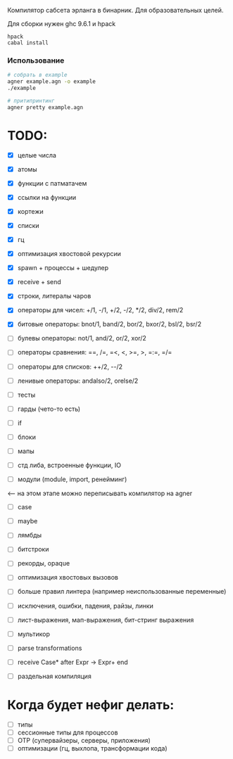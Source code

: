 Компилятор сабсета эрланга в бинарник. Для образовательных целей.

Для сборки нужен ghc 9.6.1 и hpack
```
hpack
cabal install
```

### Использование
```bash
# собрать в example
agner example.agn -o example
./example

# притипринтинг
agner pretty example.agn
```

# TODO:
- [x] целые числа
- [x] атомы
- [x] функции с патматачем
- [x] ссылки на функции
- [x] кортежи
- [x] списки
- [x] гц
- [x] оптимизация хвостовой рекурсии
- [x] spawn + процессы + шедулер
- [x] receive + send
- [x] строки, литералы чаров
- [x] операторы для чисел: +/1, -/1, +/2, -/2, */2, div/2, rem/2
- [x] битовые операторы: bnot/1, band/2, bor/2, bxor/2, bsl/2, bsr/2

- [ ] булевы операторы: not/1, and/2, or/2, xor/2
- [ ] операторы сравнения: ==, /=, =<, <, >=, >, =:=, =/=
- [ ] операторы для списков: ++/2, --/2
- [ ] ленивые операторы: andalso/2, orelse/2

- [ ] тесты

- [ ] гарды (чето-то есть)
- [ ] if
- [ ] блоки

- [ ] мапы
- [ ] стд либа, встроенные функции, IO
- [ ] модули (module, import, ренейминг)

<-- на этом этапе можно переписывать компилятор на agner

- [ ] case
- [ ] maybe
- [ ] лямбды

- [ ] битстроки
- [ ] рекорды, opaque
- [ ] оптимизация хвостовых вызовов
- [ ] больше правил линтера (например неиспользованные переменные)
- [ ] исключения, ошибки, падения, райзы, линки
- [ ] лист-выражения, мап-выражения, бит-стринг выражения
- [ ] мультикор
- [ ] parse transformations
- [ ] receive Case* after Expr -> Expr+ end
- [ ] раздельная компиляция

# Когда будет нефиг делать:
- [ ] типы
- [ ] сессионные типы для процессов
- [ ] OTP (супервайзеры, серверы, приложения)
- [ ] оптимизации (гц, выхлопа, трансформации кода)
